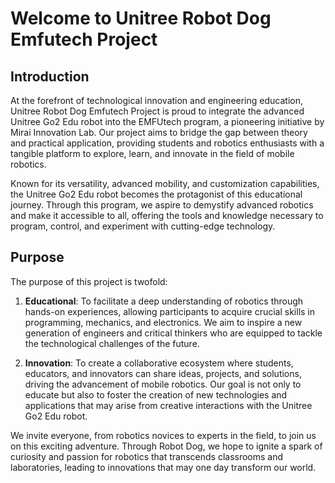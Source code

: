 # Welcome to Unitree Robot Dog Emfutech Project

## Introduction

At the forefront of technological innovation and engineering education,  Unitree Robot Dog Emfutech Project is proud to integrate the advanced Unitree Go2 Edu robot into the EMFUtech program, a pioneering initiative by Mirai Innovation Lab. Our project aims to bridge the gap between theory and practical application, providing students and robotics enthusiasts with a tangible platform to explore, learn, and innovate in the field of mobile robotics.

Known for its versatility, advanced mobility, and customization capabilities, the Unitree Go2 Edu robot becomes the protagonist of this educational journey. Through this program, we aspire to demystify advanced robotics and make it accessible to all, offering the tools and knowledge necessary to program, control, and experiment with cutting-edge technology.

## Purpose

The purpose of this project is twofold:

1. **Educational**: To facilitate a deep understanding of robotics through hands-on experiences, allowing participants to acquire crucial skills in programming, mechanics, and electronics. We aim to inspire a new generation of engineers and critical thinkers who are equipped to tackle the technological challenges of the future.

2. **Innovation**: To create a collaborative ecosystem where students, educators, and innovators can share ideas, projects, and solutions, driving the advancement of mobile robotics. Our goal is not only to educate but also to foster the creation of new technologies and applications that may arise from creative interactions with the Unitree Go2 Edu robot.

We invite everyone, from robotics novices to experts in the field, to join us on this exciting adventure. Through Robot Dog, we hope to ignite a spark of curiosity and passion for robotics that transcends classrooms and laboratories, leading to innovations that may one day transform our world.
